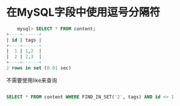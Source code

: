 # 在MySQL字段中使用逗号分隔符


```sql
    mysql> SELECT * FROM content;
+----+------+
| id | tags |
+----+------+
|  1 | 1,2  |
|  2 | 2,3  |
+----+------+
2 rows in set (0.01 sec)
```
不需要使用like来查询
```sql

SELECT * FROM content WHERE FIND_IN_SET('2', tags) AND id <> 1

```